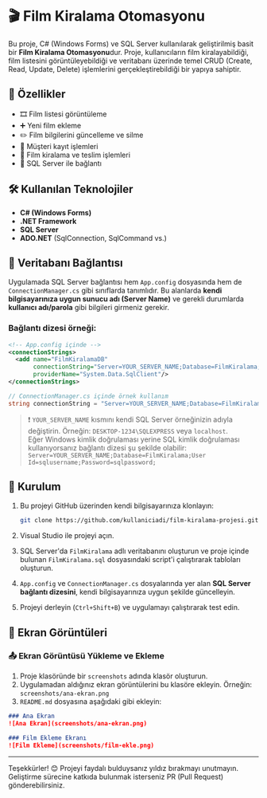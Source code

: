 # 🎬 Film Kiralama Otomasyonu

Bu proje, C# (Windows Forms) ve SQL Server kullanılarak geliştirilmiş basit bir **Film Kiralama Otomasyonu**dur. Proje, kullanıcıların film kiralayabildiği, film listesini görüntüleyebildiği ve veritabanı üzerinde temel CRUD (Create, Read, Update, Delete) işlemlerini gerçekleştirebildiği bir yapıya sahiptir.

## 🚀 Özellikler

- 🎞️ Film listesi görüntüleme  
- ➕ Yeni film ekleme  
- ✏️ Film bilgilerini güncelleme ve silme  
- 👤 Müşteri kayıt işlemleri  
- 📅 Film kiralama ve teslim işlemleri  
- 🔌 SQL Server ile bağlantı

## 🛠️ Kullanılan Teknolojiler

- **C# (Windows Forms)**
- **.NET Framework**
- **SQL Server**
- **ADO.NET** (SqlConnection, SqlCommand vs.)

## 🔧 Veritabanı Bağlantısı

Uygulamada SQL Server bağlantısı hem `App.config` dosyasında hem de `ConnectionManager.cs` gibi sınıflarda tanımlıdır. Bu alanlarda **kendi bilgisayarınıza uygun sunucu adı (Server Name)** ve gerekli durumlarda **kullanıcı adı/parola** gibi bilgileri girmeniz gerekir.

### Bağlantı dizesi örneği:

```xml
<!-- App.config içinde -->
<connectionStrings>
  <add name="FilmKiralamaDB"
       connectionString="Server=YOUR_SERVER_NAME;Database=FilmKiralama;Trusted_Connection=True;" 
       providerName="System.Data.SqlClient"/>
</connectionStrings>
```

```csharp
// ConnectionManager.cs içinde örnek kullanım
string connectionString = "Server=YOUR_SERVER_NAME;Database=FilmKiralama;Trusted_Connection=True;";
```

> ❗ `YOUR_SERVER_NAME` kısmını kendi SQL Server örneğinizin adıyla değiştirin. Örneğin: `DESKTOP-1234\SQLEXPRESS` veya `localhost`.  
> Eğer Windows kimlik doğrulaması yerine SQL kimlik doğrulaması kullanıyorsanız bağlantı dizesi şu şekilde olabilir:  
> `Server=YOUR_SERVER_NAME;Database=FilmKiralama;User Id=sqlusername;Password=sqlpassword;`

## 📌 Kurulum

1. Bu projeyi GitHub üzerinden kendi bilgisayarınıza klonlayın:
    ```bash
    git clone https://github.com/kullaniciadi/film-kiralama-projesi.git
    ```

2. Visual Studio ile projeyi açın.

3. SQL Server'da `FilmKiralama` adlı veritabanını oluşturun ve proje içinde bulunan `FilmKiralama.sql` dosyasındaki script'i çalıştırarak tabloları oluşturun.

4. `App.config` ve `ConnectionManager.cs` dosyalarında yer alan **SQL Server bağlantı dizesini**, kendi bilgisayarınıza uygun şekilde güncelleyin.

5. Projeyi derleyin (`Ctrl+Shift+B`) ve uygulamayı çalıştırarak test edin.

## 📸 Ekran Görüntüleri


### 📤 Ekran Görüntüsü Yükleme ve Ekleme

1. Proje klasöründe bir `screenshots` adında klasör oluşturun.  
2. Uygulamadan aldığınız ekran görüntülerini bu klasöre ekleyin. Örneğin: `screenshots/ana-ekran.png`  
3. `README.md` dosyasına aşağıdaki gibi ekleyin:

```markdown
### Ana Ekran
![Ana Ekran](screenshots/ana-ekran.png)

### Film Ekleme Ekranı
![Film Ekleme](screenshots/film-ekle.png)
```

---

Teşekkürler! 😊 Projeyi faydalı bulduysanız yıldız bırakmayı unutmayın. Geliştirme sürecine katkıda bulunmak isterseniz PR (Pull Request) gönderebilirsiniz.
